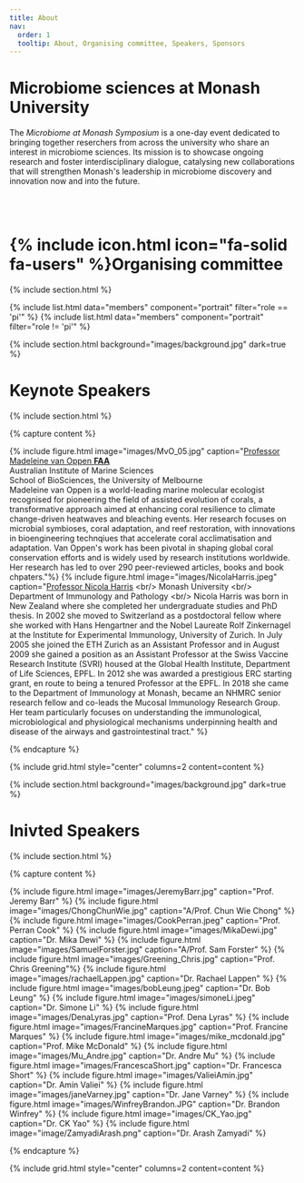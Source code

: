 ```yaml
---
title: About
nav:
  order: 1
  tooltip: About, Organising committee, Speakers, Sponsors
---
```


# Microbiome sciences at Monash University

The *Microbiome at Monash Symposium* is a one-day event dedicated to bringing together reserchers from across the university who share an interest in microbiome sciences. Its mission is to showcase ongoing research and foster interdisciplinary dialogue, catalysing new collaborations that will strengthen Monash's leadership in microbiome discovery and innovation now and into the future. 

<br/>
<br/>

# {% include icon.html icon="fa-solid fa-users" %}Organising committee

{% include section.html %}

{% include list.html data="members" component="portrait" filter="role == 'pi'" %}
{% include list.html data="members" component="portrait" filter="role != 'pi'" %}

{% include section.html background="images/background.jpg" dark=true %}

# Keynote Speakers

{% include section.html %}

{% capture content %}

{% include figure.html image="images/MvO_05.jpg" caption="[Professor Madeleine van Oppen **FAA**](https://www.aims.gov.au/about/our-people/prof-madeleine-van-oppen) <br/> Australian Institute of Marine Sciences <br/> School of BioSciences, the University of Melbourne<br/> Madeleine van Oppen is a world-leading marine molecular ecologist recognised for pioneering the field of assisted evolution of corals, a transformative approach aimed at enhancing coral resilience to climate change-driven heatwaves and bleaching events. Her research focuses on microbial symbioses, coral adaptation, and reef restoration, with innovations in bioengineering technqiues that accelerate coral acclimatisation and adaptation. Van Oppen's work has been pivotal in shaping global coral conservation efforts and is widely used by research institutions worldwide. Her research has led to over 290 peer-reviewed articles, books and book chpaters."%}
{% include figure.html image="images/NicolaHarris.jpeg" caption="[Professor Nicola Harris]([https://research.monash.edu/en/persons/benjamin-marsland](https://research.monash.edu/en/persons/nicola-harris/)) <br/> Monash University <br/> Department of Immunology and Pathology <br/> Nicola Harris was born in New Zealand where she completed her undergraduate studies and PhD thesis. In 2002 she moved to Switzerland as a postdoctoral fellow where she worked with Hans Hengartner and the Nobel Laureate Rolf Zinkernagel at the Institute for Experimental Immunology, University of Zurich. In July 2005 she joined the ETH Zurich as an Assistant Professor and in August 2009 she gained a position as an Assistant Professor at the Swiss Vaccine Research Institute (SVRI) housed at the Global Health Institute, Department of Life Sciences, EPFL. In 2012 she was awarded a prestigious ERC starting grant, en route to being a tenured Professor at the EPFL. In 2018 she came to the Department of Immunology at Monash, became an NHMRC senior research fellow and co-leads the Mucosal Immunology Research Group. Her team particularly focuses on understanding the immunological, microbiological and physiological mechanisms underpinning health and disease of the airways and gastrointestinal tract." %}


{% endcapture %}

{% include grid.html style="center" columns=2 content=content %}


{% include section.html background="images/background.jpg" dark=true %}



# Inivted Speakers

{% include section.html %}

{% capture content %}

{% include figure.html image="images/JeremyBarr.jpg" caption="Prof. Jeremy Barr" %}
{% include figure.html image="images/ChongChunWie.jpg" caption="A/Prof. Chun Wie Chong" %}
{% include figure.html image="images/CookPerran.jpeg" caption="Prof. Perran Cook" %}
{% include figure.html image="images/MikaDewi.jpg" caption="Dr. Mika Dewi" %}
{% include figure.html image="images/SamuelForster.jpg" caption="A/Prof. Sam Forster" %}
{% include figure.html image="images/Greening_Chris.jpg" caption="Prof. Chris Greening"%}
{% include figure.html image="images/rachaelLappen.jpg" caption="Dr. Rachael Lappen" %}
{% include figure.html image="images/bobLeung.jpeg" caption="Dr. Bob Leung" %}
{% include figure.html image="images/simoneLi.jpeg" caption="Dr. Simone Li" %}
{% include figure.html image="images/DenaLyras.jpg" caption="Prof. Dena Lyras" %}
{% include figure.html image="images/FrancineMarques.jpg" caption="Prof. Francine Marques" %}
{% include figure.html image="images/mike_mcdonald.jpg" caption="Prof. Mike McDonald" %}
{% include figure.html image="images/Mu_Andre.jpg" caption="Dr. Andre Mu" %}
{% include figure.html image="images/FrancescaShort.jpg" caption="Dr. Francesca Short" %}
{% include figure.html image="images/ValieiAmin.jpg" caption="Dr. Amin Valiei" %}
{% include figure.html image="images/janeVarney.jpg" caption="Dr. Jane Varney" %}
{% include figure.html image="images/WinfreyBrandon.JPG" caption="Dr. Brandon Winfrey" %}
{% include figure.html image="images/CK_Yao.jpg" caption="Dr. CK Yao" %}
{% include figure.html image="image/ZamyadiArash.png" caption="Dr. Arash Zamyadi" %}

{% endcapture %}

{% include grid.html style="center" columns=2 content=content %}




